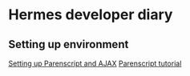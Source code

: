 # Hermes developer diary
## Setting up environment
[Setting up Parenscript and AJAX][jeaye]
[Parenscript tutorial][parenscript]

[jeaye]: https://blog.jeaye.com/2015/09/27/parenscript-ajax/
[parenscript]: https://common-lisp.net/project/parenscript/tutorial.html
